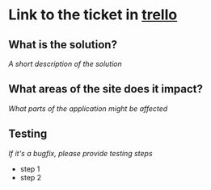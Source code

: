 # Link to the ticket in [trello](link_to_trello)


## What is the solution? 
*A short description of the solution*


## What areas of the site does it impact? 
*What parts of the application might be affected*

## Testing
*If it's a bugfix, please provide testing steps*
* step 1
* step 2

